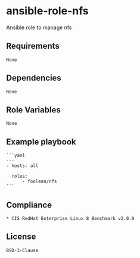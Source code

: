 # ansible-role-nfs

Ansible role to manage nfs


## Requirements

    None


## Dependencies

    None


## Role Variables

    None


## Example playbook

    ```yaml
    ---
    - hosts: all

      roles:
          - foolean/nfs
    ```


## Compliance

    * CIS RedHat Enterprise Linux 8 Benchmark v2.0.0


## License

    BSD-3-Clause
